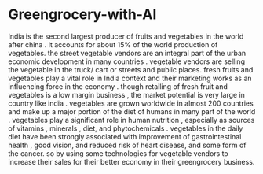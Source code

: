 # Greengrocery-with-AI
India is the second largest producer of fruits and vegetables in the world after china . it accounts for about 15% of the world production of vegetables. the street vegetable vendors are an integral part of the urban economic development in many countries . vegetable vendors are selling the vegetable in the truck/ cart or streets and public places. fresh fruits and vegetables play a vital role in India context and their marketing works as an influencing force in the economy . though retailing of fresh fruit and vegetables is a low margin business , the market potential is very large in country like india . vegetables are grown worldwide in almost 200 countries and make up a major portion of the diet of humans in many part of the world . vegetables play a significant role in human nutrition , especially as sources of vitamins , minerals , diet, and phytochemicals . vegetables in the daily diet have been strongly associated with improvement of gastrointestinal health , good vision, and reduced risk of heart disease, and some form of the cancer. so by using some technologies for vegetable vendors to increase their sales for their better economy in their greengrocery business.    

